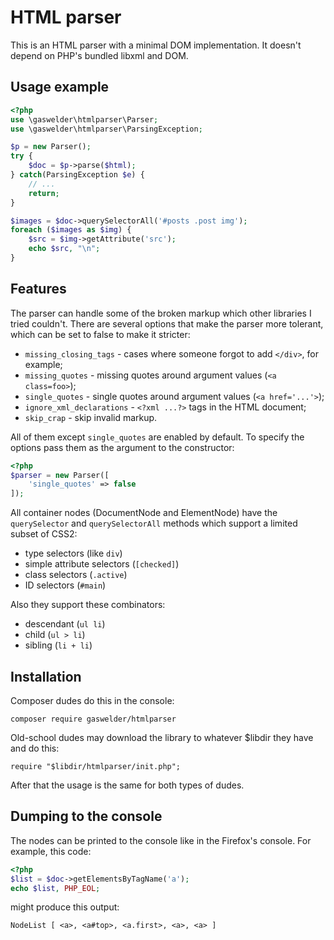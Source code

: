 # HTML parser

This is an HTML parser with a minimal DOM implementation. It doesn't depend on
PHP's bundled libxml and DOM.

## Usage example

```php
<?php
use \gaswelder\htmlparser\Parser;
use \gaswelder\htmlparser\ParsingException;

$p = new Parser();
try {
	$doc = $p->parse($html);
} catch(ParsingException $e) {
	// ...
	return;
}

$images = $doc->querySelectorAll('#posts .post img');
foreach ($images as $img) {
	$src = $img->getAttribute('src');
	echo $src, "\n";
}
```

## Features

The parser can handle some of the broken markup which other libraries I tried
couldn't. There are several options that make the parser more tolerant, which
can be set to false to make it stricter:

- `missing_closing_tags` - cases where someone forgot to add `</div>`, for example;
- `missing_quotes` - missing quotes around argument values (`<a class=foo>`);
- `single_quotes` - single quotes around argument values (`<a href='...'>`);
- `ignore_xml_declarations` - `<?xml ...?>` tags in the HTML document;
- `skip_crap` - skip invalid markup.

All of them except `single_quotes` are enabled by default. To specify the
options pass them as the argument to the constructor:

```php
<?php
$parser = new Parser([
	'single_quotes' => false
]);
```

All container nodes (DocumentNode and ElementNode) have the `querySelector` and
`querySelectorAll` methods which support a limited subset of CSS2:

- type selectors (like `div`)
- simple attribute selectors (`[checked]`)
- class selectors (`.active`)
- ID selectors (`#main`)

Also they support these combinators:

- descendant (`ul li`)
- child (`ul > li`)
- sibling (`li + li`)

## Installation

Composer dudes do this in the console:

    composer require gaswelder/htmlparser

Old-school dudes may download the library to whatever $libdir they have
and do this:

    require "$libdir/htmlparser/init.php";

After that the usage is the same for both types of dudes.

## Dumping to the console

The nodes can be printed to the console like in the Firefox's console.
For example, this code:

```php
<?php
$list = $doc->getElementsByTagName('a');
echo $list, PHP_EOL;
```

might produce this output:

    NodeList [ <a>, <a#top>, <a.first>, <a>, <a> ]
